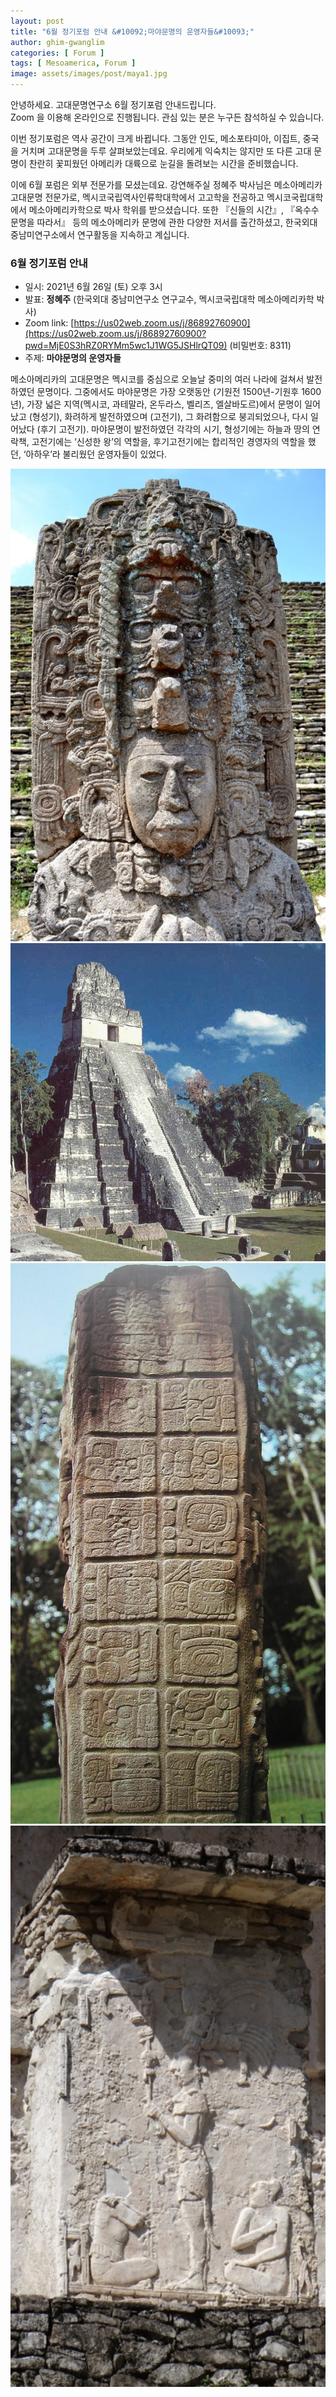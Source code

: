 ```yaml
---
layout: post
title: "6월 정기포럼 안내 &#10092;마야문명의 운영자들&#10093;"
author: ghim-gwanglim
categories: [ Forum ]
tags: [ Mesoamerica, Forum ] 
image: assets/images/post/maya1.jpg
---
```


안녕하세요. 고대문명연구소 6월 정기포럼 안내드립니다.<br> 
Zoom 을 이용해 온라인으로 진행됩니다. 관심 있는 분은 누구든 참석하실 수 있습니다. 

이번 정기포럼은 역사 공간이 크게 바뀝니다. 그동안 인도, 메소포타미아, 이집트, 중국을 거치며 고대문명을 두루 살펴보았는데요. 우리에게 익숙치는 않지만 또 다른 고대 문명이 찬란히 꽃피웠던 아메리카 대륙으로 눈길을 돌려보는 시간을 준비했습니다.

이에 6월 포럼은 외부 전문가를 모셨는데요. 강연해주실 정혜주 박사님은 메소아메리카 고대문명 전문가로, 멕시코국립역사인류학대학에서 고고학을 전공하고 멕시코국립대학에서 메소아메리카학으로 박사 학위를 받으셨습니다. 또한 『신들의 시간』,  『옥수수 문명을 따라서』 등의 메소아메리카 문명에 관한 다양한 저서를 출간하셨고, 한국외대 중남미연구소에서 연구활동을 지속하고 계십니다.


### 6월 정기포럼 안내
- 일시: 2021년 6월 26일 (토) 오후 3시
- 발표: __정혜주__ (한국외대 중남미연구소 연구교수, 멕시코국립대학 메소아메리카학 박사)
- Zoom link: [https://us02web.zoom.us/j/86892760900](https://us02web.zoom.us/j/86892760900?pwd=MjE0S3hRZ0RYMm5wc1J1WG5JSHlrQT09) (비밀번호: 8311)
- 주제: __마야문명의 운영자들__


메소아메리카의 고대문명은 멕시코를 중심으로 오늘날 중미의 여러 나라에 걸쳐서 발전하였던 문명이다. 그중에서도 마야문명은 가장 오랫동안 (기원전 1500년-기원후 1600년), 가장 넓은 지역(멕시코, 과테말라, 온두라스, 벨리즈, 엘살바도르)에서 문명이 일어났고 (형성기),  화려하게 발전하였으며 (고전기), 그 화려함으로 붕괴되었으나, 다시 일어났다 (후기 고전기). 마야문명이 발전하였던 각각의 시기, 형성기에는 하늘과 땅의 연락책, 고전기에는 ‘신성한 왕’의 역할을, 후기고전기에는 합리적인 경영자의 역할을 했던, ‘아하우’라 불리웠던 운영자들이 있었다.  


![](/assets/images/post/maya5.jpg)
![](/assets/images/post/maya2.jpg)
![](/assets/images/post/maya6.jpg)
![](/assets/images/post/maya7.jpg)

